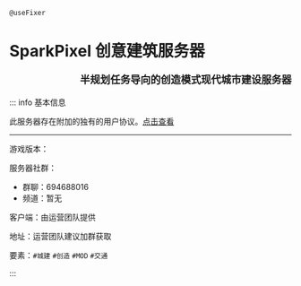 `@useFixer`

# SparkPixel 创意建筑服务器

<p style="text-align: right; font-size: large; font-weight: bold">半规划任务导向的创造模式现代城市建设服务器</p>

::: info 基本信息

此服务器存在附加的独有的用户协议。[点击查看](./eula)

---

游戏版本：

服务器社群：

-   群聊：694688016
-   频道：暂无

客户端：由运营团队提供

地址：运营团队建议加群获取

要素：`#城建` `#创造` `#MOD` `#交通`&nbsp;

:::
